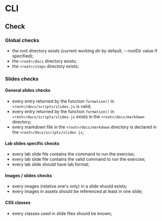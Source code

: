# CLI

## Check

### Global checks

-   the root directory exists (current working dir by default, --rootDir value if specified);
-   the `<root>/docs` directory exists;
-   the `<root>/steps` directory exists;

### Slides checks

#### General slides checks

-   every entry returned by the function `formation()` in `<root>/docs/scripts/slides.js` is valid;
-   every entry returned by the function `formation()` in `<root>/docs/scripts/slides.js` exists in the `<root>/docs/markdown` directory;
-   every markdown file in the `<root>/docs/markdown` directory is declared in the `<root>/docs/scripts/slides.js`;

#### Lab slides specific checks

-   every lab slide file contains the command to run the exercise;
-   every lab slide file contains the valid command to run the exercise;
-   every lab slide should have lab format;

#### Images / slides checks

-   every images (relative one's only) in a slide should exists;
-   every images in assets should be referenced at least in one slide;

#### CSS classes

-   every classes used in slide files should be known;
